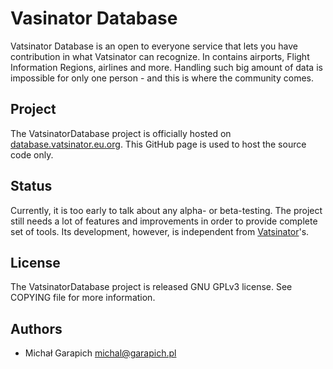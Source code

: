 # Vasinator Database
Vatsinator Database is an open to everyone service that lets you have contribution in what Vatsinator can recognize.
In contains airports, Flight Information Regions, airlines and more. Handling such big amount of data is impossible for
only one person - and this is where the community comes.

## Project
The VatsinatorDatabase project is officially hosted on [database.vatsinator.eu.org](http://database.vatsinator.eu.org).
This GitHub page is used to host the source code only.

## Status
Currently, it is too early to talk about any alpha- or beta-testing. The project still needs a lot of features and improvements
in order to provide complete set of tools. Its development, however, is independent from [Vatsinator](https://github.com/Vatsinator/Vatsinator)'s. 

## License
The VatsinatorDatabase project is released GNU GPLv3 license. See COPYING file for more information.

## Authors
* Michał Garapich michal@garapich.pl
